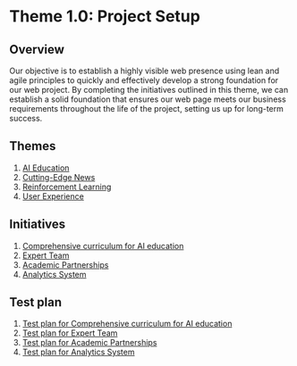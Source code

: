 # Theme 1.0: Project Setup
## Overview
Our objective is to establish a highly visible web presence using lean and agile principles to quickly and effectively
develop a strong foundation for our web project. By completing the initiatives outlined in this theme, we can establish a
solid foundation that ensures our web page meets our business requirements throughout the life of the project, setting
us up for long-term success.
## Themes

1. [AI Education](../templates/theme/theme_template.md)
2. [Cutting-Edge News](../templates/theme/theme_template.md)
3. [Reinforcement Learning](../templates/theme/theme_template.md)
4. [User Experience](../templates/theme/theme_template.md)


## Initiatives

1. [Comprehensive curriculum for AI education](documentation/templates/theme/initiatives/curriculum_initiative.md)
2. [Expert Team](documentation/templates/theme/initiatives/expertteam_initiative.md)
3. [Academic Partnerships](documentation/templates/theme/initiatives/partnership_initiative.md)
4. [Analytics System](documentation/templates/theme/initiatives/analytical_initiative.md)

## Test plan

1. [Test plan for Comprehensive curriculum for AI education](documentation/templates/theme/initiatives/test_plan.md)
2. [Test plan for Expert Team](documentation/templates/theme/initiatives/test_plan.md)
3. [Test plan for Academic Partnerships](documentation/templates/theme/initiatives/test_plan.md)
4. [Test plan for Analytics System](documentation/templates/theme/initiatives/test_plan.md)